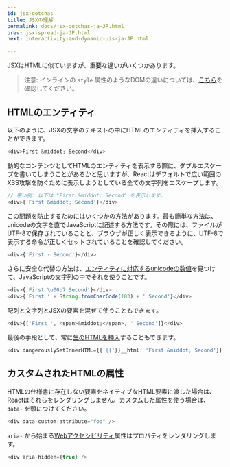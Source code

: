 ```yaml
---
id: jsx-gotchas
title: JSXの理解
permalink: docs/jsx-gotchas-ja-JP.html
prev: jsx-spread-ja-JP.html
next: interactivity-and-dynamic-uis-ja-JP.html

---
```


JSXはHTMLに似ていますが、重要な違いがいくつかあります。

> 注意:
> インラインの `style` 属性のようなDOMの違いについては、[こちら](/react/docs/dom-differences.html)を確認してください。

## HTMLのエンティティ

以下のように、JSXの文字のテキストの中にHTMLのエンティティを挿入することができます。

```javascript
<div>First &middot; Second</div>
```

動的なコンテンツとしてHTMLのエンティティを表示する際に、ダブルエスケープを書いてしまうことがあるかと思いますが、Reactはデフォルトで広い範囲のXSS攻撃を防ぐために表示しようとしている全ての文字列をエスケープします。

```javascript
// 悪い例: 以下は "First &middot; Second" を表示します。
<div>{'First &middot; Second'}</div>
```

この問題を防止するためにはいくつかの方法があります。最も簡単な方法は、unicodeの文字を直でJavaScriptに記述する方法です。その際には、ファイルがUTF-8で保存されていることと、ブラウザが正しく表示できるように、UTF-8で表示する命令が正しくセットされていることを確認してください。

```javascript
<div>{'First · Second'}</div>
```

さらに安全な代替の方法は、[エンティティに対応するunicodeの数値](http://www.fileformat.info/info/unicode/char/b7/index.htm)を見つけて、JavaScriptの文字列の中でそれを使うことです。

```javascript
<div>{'First \u00b7 Second'}</div>
<div>{'First ' + String.fromCharCode(183) + ' Second'}</div>
```

配列と文字列とJSXの要素を混ぜて使うこともできます。

```javascript
<div>{['First ', <span>&middot;</span>, ' Second']}</div>
```

最後の手段として、常に[生のHTMLを挿入](/react/tips/dangerously-set-inner-html.html)することもできます。

```javascript
<div dangerouslySetInnerHTML={{'{{'}}__html: 'First &middot; Second'}} />
```


## カスタムされたHTMLの属性

HTMLの仕様書に存在しない要素をネイティブなHTML要素に渡した場合は、Reactはそれらをレンダリングしません。カスタムした属性を使う場合は、 `data-` を頭につけてください。

```javascript
<div data-custom-attribute="foo" />
```

`aria-` から始まる[Webアクセシビリティ](http://www.w3.org/WAI/intro/aria)属性はプロパティをレンダリングします。

```javascript
<div aria-hidden={true} />
```
